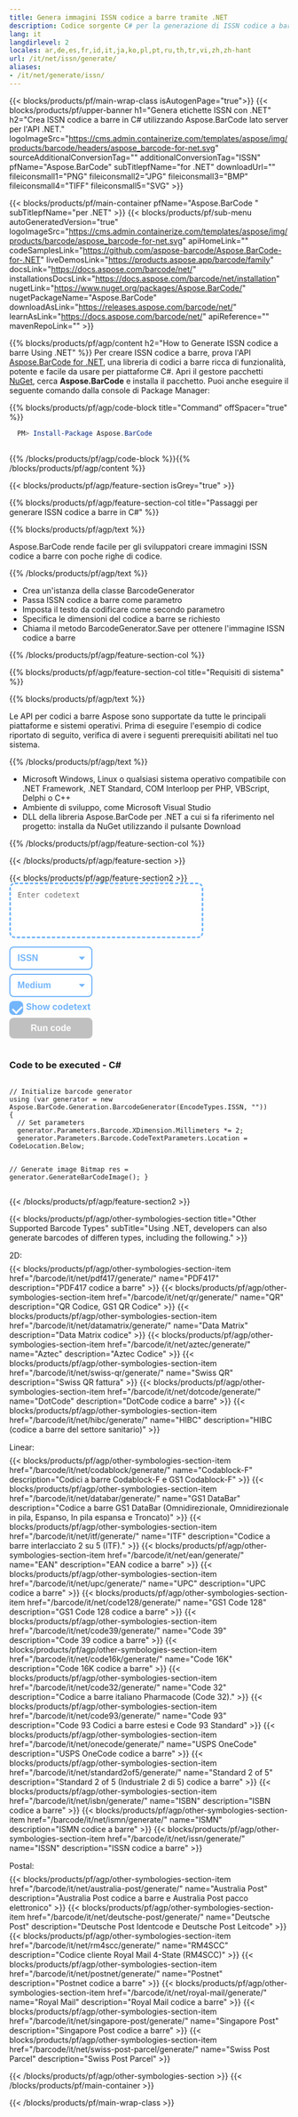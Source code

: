 ```yaml
---
title: Genera immagini ISSN codice a barre tramite .NET
description: Codice sorgente C# per la generazione di ISSN codice a barre in .NET Framework, .NET Standard, COM Interloop per PHP, VBScript, Delphi e C++.
lang: it
langdirlevel: 2
locales: ar,de,es,fr,id,it,ja,ko,pl,pt,ru,th,tr,vi,zh,zh-hant
url: /it/net/issn/generate/
aliases:
- /it/net/generate/issn/
---
```


{{< blocks/products/pf/main-wrap-class isAutogenPage="true">}}
{{< blocks/products/pf/upper-banner h1="Genera etichette ISSN con .NET" h2="Crea ISSN codice a barre in C# utilizzando Aspose.BarCode lato server per l'API .NET." logoImageSrc="https://cms.admin.containerize.com/templates/aspose/img/products/barcode/headers/aspose_barcode-for-net.svg" sourceAdditionalConversionTag="" additionalConversionTag="ISSN" pfName="Aspose.BarCode" subTitlepfName="for .NET" downloadUrl="" fileiconsmall1="PNG" fileiconsmall2="JPG" fileiconsmall3="BMP" fileiconsmall4="TIFF" fileiconsmall5="SVG" >}}

{{< blocks/products/pf/main-container pfName="Aspose.BarCode " subTitlepfName="per .NET" >}}
{{< blocks/products/pf/sub-menu autoGeneratedVersion="true" logoImageSrc="https://cms.admin.containerize.com/templates/aspose/img/products/barcode/aspose_barcode-for-net.svg" apiHomeLink="" codeSamplesLink="https://github.com/aspose-barcode/Aspose.BarCode-for-.NET" liveDemosLink="https://products.aspose.app/barcode/family" docsLink="https://docs.aspose.com/barcode/net/" installationsDocsLink="https://docs.aspose.com/barcode/net/installation" nugetLink="https://www.nuget.org/packages/Aspose.BarCode/" nugetPackageName="Aspose.BarCode" downloadAsLink="https://releases.aspose.com/barcode/net/" learnAsLink="https://docs.aspose.com/barcode/net/" apiReference="" mavenRepoLink="" >}}

{{% blocks/products/pf/agp/content h2="How to Generate ISSN codice a barre Using .NET" %}}
Per creare ISSN codice a barre, prova l'API [Aspose.BarCode for .NET](https://products.aspose.com/barcode/net/), una libreria di codici a barre ricca di funzionalità, potente e facile da usare per piattaforme C#. Apri il gestore pacchetti [NuGet](https://www.nuget.org/packages/aspose.barcode), cerca **Aspose.BarCode** e installa il pacchetto. Puoi anche eseguire il seguente comando dalla console di Package Manager:

{{% blocks/products/pf/agp/code-block title="Command" offSpacer="true" %}}

```ps1
  PM> Install-Package Aspose.BarCode
  
```

{{% /blocks/products/pf/agp/code-block %}}{{% /blocks/products/pf/agp/content %}}

{{< blocks/products/pf/agp/feature-section isGrey="true" >}}

{{% blocks/products/pf/agp/feature-section-col title="Passaggi per generare ISSN codice a barre in C#" %}}

{{% blocks/products/pf/agp/text %}}

Aspose.BarCode rende facile per gli sviluppatori creare immagini ISSN codice a barre con poche righe di codice.

{{% /blocks/products/pf/agp/text %}}

<ul><li>Crea un'istanza della classe BarcodeGenerator</li><li>Passa ISSN codice a barre come parametro</li><li>Imposta il testo da codificare come secondo parametro</li><li> Specifica le dimensioni del codice a barre se richiesto</li><li>Chiama il metodo BarcodeGenerator.Save per ottenere l'immagine ISSN codice a barre</li></ul>

{{% /blocks/products/pf/agp/feature-section-col %}}

{{% blocks/products/pf/agp/feature-section-col title="Requisiti di sistema" %}}

{{% blocks/products/pf/agp/text %}}

Le API per codici a barre Aspose sono supportate da tutte le principali piattaforme e sistemi operativi. Prima di eseguire l'esempio di codice riportato di seguito, verifica di avere i seguenti prerequisiti abilitati nel tuo sistema.

{{% /blocks/products/pf/agp/text %}}

<ul><li>Microsoft Windows, Linux o qualsiasi sistema operativo compatibile con .NET Framework, .NET Standard, COM Interloop per PHP, VBScript, Delphi o C++</li><li>Ambiente di sviluppo, come Microsoft Visual Studio </li><li>DLL della libreria Aspose.BarCode per .NET a cui si fa riferimento nel progetto&colon; installa da NuGet utilizzando il pulsante Download</li></ul>

{{% /blocks/products/pf/agp/feature-section-col %}}

{{< /blocks/products/pf/agp/feature-section >}}

<div class="container-fluid features-section bg-gray">
    <div class="row">
        <div class="container">
            <div class="col-lg-12">
            {{< blocks/products/pf/agp/feature-section2 >}}
<!-- BEGIN LCS -->
<div class="barcode-gen-lcs" style="width: 100%;">
    <style>
        .barcode-gen-lcs {
            width: 100%;
            box-sizing: border-box;
        }
        .barcode-gen-lcs-controls {
            display: flex;
            flex-wrap: wrap;
        }
        .barcode-gen-lcs-codetext {
            display: flex;
            flex-direction: column;
            align-items: center;
            min-width: 350px;
            box-sizing: border-box;
            margin: 0 15px 15px 0;
            padding: 10px;
            border: dashed 3px #73b5fb;
            border-radius: 10px;
            background-color: #ffffff;
            min-height: 100px;
        }
        .barcode-gen-lcs-codetext textarea {
            border-width: 0;
            width: 100%;
            height: 100%;
            resize: none;
        }
        .barcode-gen-lcs-codetext-preload {
            display: none;
        }
        .barcode-gen-lcs-codetext svg {
            width: 48px;
            margin-bottom: 5px;
            filter: invert(70%) sepia(12%) saturate(3506%) hue-rotate(183deg) brightness(101%) contrast(97%);
        }
        .barcode-gen-lcs-codetext span {
            font-size: 18px;
            text-align: center;
        }
        .barcode-gen-lcs-filename {
            display: none;
        }
        .barcode-gen-lcs-filename span {
            font-style: italic;
        }
        .barcode-gen-lcs-mods {
            display: flex;
            flex-direction: column;
            margin-bottom: 15px;
        }
        .barcode-gen-lcs-mods select {
			margin-bottom: 7px;
			padding: .6em 1.4em .5em .8em;
			border:  solid 2px #73b5fb;
			border-radius: .5em;
			line-height: 1.3;
			font-family: arial,sans-serif,-apple-system,BlinkMacSystemFont,segoe ui,Roboto,helvetica neue,apple color emoji,segoe ui emoji,segoe ui symbol;
			font-size: 16px;
			font-weight: 700;
			color: #73b5fb;
			-moz-appearance: none;
			-webkit-appearance: none;
			appearance: none;
			background-color: #ffffff;
			background-image: url('data:image/svg+xml;charset=US-ASCII,%3Csvg%20xmlns%3D%22http%3A%2F%2Fwww.w3.org%2F2000%2Fsvg%22%20width%3D%22292.4%22%20height%3D%22292.4%22%3E%3Cpath%20fill%3D%22%2373b5fb%22%20d%3D%22M287%2069.4a17.6%2017.6%200%200%200-13-5.4H18.4c-5%200-9.3%201.8-12.9%205.4A17.6%2017.6%200%200%200%200%2082.2c0%205%201.8%209.3%205.4%2012.9l128%20127.9c3.6%203.6%207.8%205.4%2012.8%205.4s9.2-1.8%2012.8-5.4L287%2095c3.5-3.5%205.4-7.8%205.4-12.8%200-5-1.9-9.2-5.5-12.8z%22%2F%3E%3C%2Fsvg%3E');
			background-repeat: no-repeat, repeat;
			background-position: right .7em top 50%, 0 0;
			background-size: .65em auto, 100%;
		}
		.barcode-gen-lcs-mods select::-ms-expand {
			display: none;
		}
		.barcode-gen-lcs-mods select:hover, .barcode-gen-lcs-mods select:focus {
			border-color: #1a89d0;
			color: #1a89d0;
			background-image: url('data:image/svg+xml;charset=US-ASCII,%3Csvg%20xmlns%3D%22http%3A%2F%2Fwww.w3.org%2F2000%2Fsvg%22%20width%3D%22292.4%22%20height%3D%22292.4%22%3E%3Cpath%20fill%3D%22%231a89d0%22%20d%3D%22M287%2069.4a17.6%2017.6%200%200%200-13-5.4H18.4c-5%200-9.3%201.8-12.9%205.4A17.6%2017.6%200%200%200%200%2082.2c0%205%201.8%209.3%205.4%2012.9l128%20127.9c3.6%203.6%207.8%205.4%2012.8%205.4s9.2-1.8%2012.8-5.4L287%2095c3.5-3.5%205.4-7.8%205.4-12.8%200-5-1.9-9.2-5.5-12.8z%22%2F%3E%3C%2Fsvg%3E');
		}
		.barcode-gen-lcs-mods select:focus {
			outline: none;
		}
		*[dir="rtl"] .barcode-gen-lcs-mods select, :root:lang(ar) .barcode-gen-lcs-mods select, :root:lang(iw) .barcode-gen-lcs-mods select {
			background-position: left .7em top 50%, 0 0;
			padding: .6em .8em .5em 1.4em;
		}
		.barcode-gen-lcs-mods select option {
			font-weight: normal;
			color: #4c4c4c;
		}
        .barcode-gen-lcs-mods > * {
            min-width: 150px;
            box-sizing: border-box;
        }
        .barcode-gen-lcs-mods input {
            padding: 0.6em .6em;
            border: none;
            border-radius: .5em;
            box-shadow: inset 0 1px rgb(255 255 255 / 15%), 0 1px 1px rgb(0 0 0 / 8%);
            font-family: arial,sans-serif,-apple-system,BlinkMacSystemFont,segoe ui,Roboto,helvetica neue,apple color emoji,segoe ui emoji,segoe ui symbol;
            font-size: 16px;
            font-weight: 700;
            color: #ffffff;
            background-color: #1a89d0;
        }
        .barcode-gen-lcs-mods input:hover {
            background-color: #3071a9;
            transition: all .3s ease;
            transition-property: all;
            transition-duration: 0.3s;
            transition-timing-function: ease;
            transition-delay: 0s;
        }
        .barcode-gen-lcs-disabled {
            background-color: silver !important;
        }
        .barcode-gen-lcs-disclaimer {
            font-size: 12px !important;
        }
        .barcode-gen-lcs-result {
            display: none;
            position: fixed; /* Positioned relative to the viewport */
            top: 0;
            left: 0;
            width: 100%;
            height: 100%;
            justify-content: center;
            align-items: center;
            z-index: 999;
            -webkit-transition: opacity 400ms ease-in;
            -moz-transition: opacity 400ms ease-in;
            transition: opacity 400ms ease-in;
        }
        .barcode-gen-lcs-result-curtain {
            position: absolute;
            top: 0;
            left: 0;
            width: 100%;
            height: 100%;
            background-color: rgba(0, 0, 0, 0.5); /* Semi-transparent background */
        }
        .barcode-gen-lcs-result-content {
            position: relative;
            background: #ffffff;
            padding: 35px;
            border-radius: 10px;
            box-shadow: 20px 20px 7px rgba(88,88,88,0.8);
            z-index: 1000;
            text-align: center;
            min-width: 300px; /* Ensure a minimum width of 300px */
            pointer-events: auto;
            margin: auto 30px;
        }
        .barcode-gen-lcs-result-close-btn {
            position: absolute;
            top: 10px;
            right: 15px;
            font-size: 24px;
            font-weight: bold;
            color: #1a89d0;
            cursor: pointer;
        }
        .barcode-gen-lcs-result-close-btn:hover {
            color: #0c74a0;
        }
        .barcode-gen-lcs-result-body {
            text-align: center;
        }
        .barcode-gen-lcs-result-body img {
            max-width: 100%;
            height: auto;
            margin-bottom: 15px;
        }
        #barcode-gen-lcs-result-message {
            margin: 0;
            font-size: 16px;
            color: #555;
        }
        .generationResult_row {
            margin-left: 20px;
        }
        .custom-checkbox {
            display: block;
            position: relative;
            padding-left: 30px;
            margin-bottom: 10px;
            cursor: pointer;
            font-size: 16px;
            font-weight: 700;
            color: #73b5fb;
            -webkit-user-select: none;
            -moz-user-select: none;
            -ms-user-select: none;
            user-select: none;
        }
        .custom-checkbox input {
            position: absolute;
            opacity: 0;
            cursor: pointer;
            height: 0;
            width: 0;
        }
        .checkmark {
            position: absolute;
            top: 0;
            left: 0;
            height: 25px;
            width: 25px;
            background-color: #eee;
            border-radius: 0.5em;
        }
        .custom-checkbox:hover input ~ .checkmark {
            background-color: #ccc;
        }
        .custom-checkbox input:checked ~ .checkmark {
            background-color: #73b5fb;
        }
        .checkmark:after {
            content: "";
            position: absolute;
            display: none;
        }
        .custom-checkbox input:checked ~ .checkmark:after {
            display: block;
        }
        .custom-checkbox .checkmark:after {
            left: 9px;
            top: 5px;
            width: 8px;
            height: 14px;
            border: solid white;
            border-width: 0 3px 3px 0;
            -webkit-transform: rotate(45deg);
            -ms-transform: rotate(45deg);
            transform: rotate(45deg);
        }
    </style>
    <div class="barcode-gen-lcs-controls">
        <div class="barcode-gen-lcs-codetext">
            <textarea placeholder="Enter codetext" onkeyup="enableGenerateBtn()"></textarea>
            <svg class="barcode-gen-lcs-codetext-preload" xmlns="http://www.w3.org/2000/svg" xmlns:xlink="http://www.w3.org/1999/xlink" viewBox="0 0 100 100"><g transform="translate(89,50)"><g transform="rotate(0)"><circle cx="0" cy="0" r="5" fill="#29c26a" fill-opacity="1"><animateTransform attributeName="transform" type="scale" begin="-0.8888888888888888s" values="2 2;1 1" keyTimes="0;1" dur="1s" repeatCount="indefinite"></animateTransform><animate attributeName="fill-opacity" keyTimes="0;1" dur="1s" repeatCount="indefinite" values="1;0" begin="-0.8888888888888888s"></animate></circle></g></g><g transform="translate(79.87573328164014,75.06871677777502)"><g transform="rotate(40)"><circle cx="0" cy="0" r="5" fill="#29c26a" fill-opacity="0.8888888888888888"><animateTransform attributeName="transform" type="scale" begin="-0.7777777777777778s" values="2 2;1 1" keyTimes="0;1" dur="1s" repeatCount="indefinite"></animateTransform><animate attributeName="fill-opacity" keyTimes="0;1" dur="1s" repeatCount="indefinite" values="1;0" begin="-0.7777777777777778s"></animate></circle></g></g><g transform="translate(56.772278929010284,88.40750236747611)"><g transform="rotate(80)"><circle cx="0" cy="0" r="5" fill="#29c26a" fill-opacity="0.7777777777777778"><animateTransform attributeName="transform" type="scale" begin="-0.6666666666666666s" values="2 2;1 1" keyTimes="0;1" dur="1s" repeatCount="indefinite"></animateTransform><animate attributeName="fill-opacity" keyTimes="0;1" dur="1s" repeatCount="indefinite" values="1;0" begin="-0.6666666666666666s"></animate></circle></g></g><g transform="translate(30.500000000000007,83.77499074759311)"><g transform="rotate(119.99999999999999)"><circle cx="0" cy="0" r="5" fill="#29c26a" fill-opacity="0.6666666666666666"><animateTransform attributeName="transform" type="scale" begin="-0.5555555555555556s" values="2 2;1 1" keyTimes="0;1" dur="1s" repeatCount="indefinite"></animateTransform><animate attributeName="fill-opacity" keyTimes="0;1" dur="1s" repeatCount="indefinite" values="1;0" begin="-0.5555555555555556s"></animate></circle></g></g><g transform="translate(13.351987789349579,63.33878558970109)"><g transform="rotate(160)"><circle cx="0" cy="0" r="5" fill="#29c26a" fill-opacity="0.5555555555555556"><animateTransform attributeName="transform" type="scale" begin="-0.4444444444444444s" values="2 2;1 1" keyTimes="0;1" dur="1s" repeatCount="indefinite"></animateTransform><animate attributeName="fill-opacity" keyTimes="0;1" dur="1s" repeatCount="indefinite" values="1;0" begin="-0.4444444444444444s"></animate></circle></g></g><g transform="translate(13.351987789349572,36.661214410298925)"><g transform="rotate(200)"><circle cx="0" cy="0" r="5" fill="#29c26a" fill-opacity="0.4444444444444444"><animateTransform attributeName="transform" type="scale" begin="-0.3333333333333333s" values="2 2;1 1" keyTimes="0;1" dur="1s" repeatCount="indefinite"></animateTransform><animate attributeName="fill-opacity" keyTimes="0;1" dur="1s" repeatCount="indefinite" values="1;0" begin="-0.3333333333333333s"></animate></circle></g></g><g transform="translate(30.499999999999982,16.2250092524069)"><g transform="rotate(239.99999999999997)"><circle cx="0" cy="0" r="5" fill="#29c26a" fill-opacity="0.3333333333333333"><animateTransform attributeName="transform" type="scale" begin="-0.2222222222222222s" values="2 2;1 1" keyTimes="0;1" dur="1s" repeatCount="indefinite"></animateTransform><animate attributeName="fill-opacity" keyTimes="0;1" dur="1s" repeatCount="indefinite" values="1;0" begin="-0.2222222222222222s"></animate></circle></g></g><g transform="translate(56.77227892901027,11.59249763252388)"><g transform="rotate(280)"><circle cx="0" cy="0" r="5" fill="#29c26a" fill-opacity="0.2222222222222222"><animateTransform attributeName="transform" type="scale" begin="-0.1111111111111111s" values="2 2;1 1" keyTimes="0;1" dur="1s" repeatCount="indefinite"></animateTransform><animate attributeName="fill-opacity" keyTimes="0;1" dur="1s" repeatCount="indefinite" values="1;0" begin="-0.1111111111111111s"></animate></circle></g></g><g transform="translate(79.87573328164014,24.931283222224955)"><g transform="rotate(320)"><circle cx="0" cy="0" r="5" fill="#29c26a" fill-opacity="0.1111111111111111"><animateTransform attributeName="transform" type="scale" begin="0s" values="2 2;1 1" keyTimes="0;1" dur="1s" repeatCount="indefinite"></animateTransform><animate attributeName="fill-opacity" keyTimes="0;1" dur="1s" repeatCount="indefinite" values="1;0" begin="0s"></animate></circle></g></g><!-- [ldio] generated by https://loading.io/ --></svg>
        </div>
        <div class="barcode-gen-lcs-mods">
            <select onchange="selectGenType(this)" class="barcode-gen-lcs-type">
                <option value="ISSN">ISSN</option>
            </select>
            <select onchange="selectGenSize(this)" class="barcode-gen-lcs-size">
                <option value="1">Small</option>
                <option value="2" selected>Medium</option>
                <option value="3">Large</option>
            </select>
            <label class="custom-checkbox" onclick="selectCodetextPosition(this)">Show codetext
                <input type="checkbox" class="barcode-gen-lcs-textloc" checked="checked">
                <span class="checkmark"></span>
            </label>
            <input id="generate-button" type="button" value="Run code" class="barcode-gen-lcs-disabled" onclick="generateBarcodeAsync()" />
        </div>
    </div>
<div id="code" class="codeblock"><h3>Code to be executed - C#</h3><pre>
<code class="cs hljs">
<span class="hljs-comment">// Initialize barcode generator</span>
<span class="hljs-keyword">using</span> (<span class="hljs-keyword">var</span> generator = <span class="hljs-keyword">new</span> Aspose.BarCode.Generation.BarcodeGenerator(EncodeTypes.<span class="barcode-gen-lcs-type-param">ISSN</span>, &quot;<span class="hljs-string barcode-gen-lcs-codetext-param"></span>&quot;))
{
  <span class="hljs-comment">// Set parameters</span>
  generator.Parameters.Barcode.XDimension.Millimeters *= <span class="hljs-number barcode-gen-lcs-codesize-param">2</span>;
  generator.Parameters.Barcode.CodeTextParameters.Location = CodeLocation.<span class="barcode-gen-lcs-codelocation-param">Below</span>;

  <span class="hljs-comment">// Generate image</span>
  Bitmap res = generator.GenerateBarCodeImage();
}
</code></pre></div>
    <div id="barcode-gen-lcs-result" class="barcode-gen-lcs-result">
        <div class="barcode-gen-lcs-result-curtain" onclick="closePopup()"></div>
            <div class="barcode-gen-lcs-result-content">
                <span class="barcode-gen-lcs-result-close-btn" onclick="closePopup()">&times;</span>
                <div class="barcode-gen-lcs-result-body">
                    <img id="barcode-gen-lcs-result-image" src="" alt="Generated barcode image">
                    <p id="barcode-gen-lcs-result-message"></p>
                </div>
            </div>
        </div>
    </div>
    <script>
        function selectCodetextPosition(obj)
        {
            var locPosition = "None";
            if ($(obj).find(".barcode-gen-lcs-textloc").prop('checked')) {
                locPosition = "Below";
            }
            $(obj).closest(".barcode-gen-lcs").find(".barcode-gen-lcs-codelocation-param").text(locPosition);
        }
        function selectGenSize(obj)
        {
            $(obj).closest(".barcode-gen-lcs").find(".barcode-gen-lcs-codesize-param").text(obj.value);
        }
        function selectGenType(obj)
        {
            $(obj).closest(".barcode-gen-lcs").find(".barcode-gen-lcs-type-param").text(obj.value);
        }
        async function postBarcodeGenerate() {
            let button = $("#generate-button");
            let barcodetype = button.closest(".barcode-gen-lcs-controls").find(".barcode-gen-lcs-type").val();
            let filesize = button.closest(".barcode-gen-lcs-controls").find(".barcode-gen-lcs-size").val();
            let showCodeText = button.closest(".barcode-gen-lcs-controls").find(".barcode-gen-lcs-textloc").prop('checked');
            let codetext = button.closest(".barcode-gen-lcs-controls").find("textarea").val();
			var data = {
				barcodetype: barcodetype,
				content: codetext,
				filetype: "svg",
				showCodeText: showCodeText,
                filesize: filesize
			}
			showStateGenerating();
			var started = Date.now();
			$.ajax({
				type: 'POST',
				data: data,
				url: "https://api.products.aspose.app/barcode/generate/generatebarcode?culture=en"
			}).done(function (res) {
				if (res.success) {
					showGenerationResult('', res.imgBase64);
				}
                else {
					showGenerationError(res.errorMsg);
				}
			}).fail(function (jqXHR, textStatus, errorThrown) {
				if (jqXHR.status == 429) {
					const json = jqXHR.responseJSON;
					showGenerationOperationLimitPopup(json.errorMsg);
					return;
				}
    		}).always(function() {
				cancelAsyncGenerationProcess();
			});
        };
        async function generateBarcodeAsync() {
            let button = $("#generate-button");
            if(button.hasClass("barcode-gen-lcs-disabled")) return false;
            postBarcodeGenerate()
        }
        function enableGenerateBtn() {
            let button = $("#generate-button");
            button.removeClass("barcode-gen-lcs-disabled");
            let preloader = button.closest(".barcode-gen-lcs-controls").find(".barcode-gen-lcs-codetext-preload");
            preloader.hide();
            let textarea = button.closest(".barcode-gen-lcs-controls").find("textarea");
            textarea.disabled = false;
            textarea.closest(".barcode-gen-lcs").find(".barcode-gen-lcs-codetext-param").text(textarea.val());
        }
        function showStateGenerating() {
            let button = $("#generate-button");
            let preloader = button.closest(".barcode-gen-lcs-controls").find(".barcode-gen-lcs-codetext-preload");
            let textarea = button.closest(".barcode-gen-lcs-controls").find("textarea");
            preloader.show();
            textarea.disabled = true;
            $("#generationResult").html('');
            button.addClass("barcode-gen-lcs-disabled");
        }
        function showGenerationOperationLimitPopup(errorText) {
            showGenerationResult(errorText, null);
        }
        function showGenerationError(errorText) {
            showGenerationResult(errorText, null);
        }
        function showGenerationResult(messageText, imgBase64) {
            const popupContainer = document.getElementById('barcode-gen-lcs-result');
            const popupMessage = document.getElementById('barcode-gen-lcs-result-message');
            const popupImage = document.getElementById('barcode-gen-lcs-result-image');
            popupMessage.innerText = messageText;
            if (imgBase64 !== null){
                popupImage.src = 'data:image/svg+xml;base64,' + imgBase64;
                popupImage.style.display = 'inline-block';
            }
            else {
                popupImage.style.display = 'none';
                popupImage.src = '';
            }
            popupContainer.style.display = 'flex'; // Show popup
        }
        function cancelAsyncGenerationProcess() {
            enableGenerateBtn();
        }
        function closePopup(obj)
        {
            const popupContainer = document.getElementById('barcode-gen-lcs-result');
            popupContainer.style.display = 'none'; // Hide popup
        }
    </script>
</div>
<!-- END LCS -->
{{< /blocks/products/pf/agp/feature-section2 >}}
            </div>
        </div>
    </div>
</div>

{{< blocks/products/pf/agp/other-symbologies-section title="Other Supported Barcode Types" subTitle="Using .NET, developers can also generate barcodes of differen types, including the following." >}}

<p class="tl d-block" style="margin: 15px 0 7px 0 !important;">2D:</p>
<div class="row other-converters">
{{< blocks/products/pf/agp/other-symbologies-section-item href="/barcode/it/net/pdf417/generate/" name="PDF417" description="PDF417 codice a barre" >}}
{{< blocks/products/pf/agp/other-symbologies-section-item href="/barcode/it/net/qr/generate/" name="QR" description="QR Codice, GS1 QR Codice" >}}
{{< blocks/products/pf/agp/other-symbologies-section-item href="/barcode/it/net/datamatrix/generate/" name="Data Matrix" description="Data Matrix codice" >}}
{{< blocks/products/pf/agp/other-symbologies-section-item href="/barcode/it/net/aztec/generate/" name="Aztec" description="Aztec Codice" >}}
{{< blocks/products/pf/agp/other-symbologies-section-item href="/barcode/it/net/swiss-qr/generate/" name="Swiss QR" description="Swiss QR fattura" >}}
{{< blocks/products/pf/agp/other-symbologies-section-item href="/barcode/it/net/dotcode/generate/" name="DotCode" description="DotCode codice a barre" >}}
{{< blocks/products/pf/agp/other-symbologies-section-item href="/barcode/it/net/hibc/generate/" name="HIBC" description="HIBC (codice a barre del settore sanitario)" >}}
</div>
<p class="tl d-block" style="margin: 15px 0 7px 0 !important;">Linear:</p>
<div class="row other-converters">
{{< blocks/products/pf/agp/other-symbologies-section-item href="/barcode/it/net/codablock/generate/" name="Codablock-F" description="Codici a barre Codablock-F e GS1 Codablock-F" >}}
{{< blocks/products/pf/agp/other-symbologies-section-item href="/barcode/it/net/databar/generate/" name="GS1 DataBar" description="Codice a barre GS1 DataBar (Omnidirezionale, Omnidirezionale in pila, Espanso, In pila espansa e Troncato)" >}}
{{< blocks/products/pf/agp/other-symbologies-section-item href="/barcode/it/net/itf/generate/" name="ITF" description="Codice a barre interlacciato 2 su 5 (ITF)." >}}
{{< blocks/products/pf/agp/other-symbologies-section-item href="/barcode/it/net/ean/generate/" name="EAN" description="EAN codice a barre" >}}
{{< blocks/products/pf/agp/other-symbologies-section-item href="/barcode/it/net/upc/generate/" name="UPC" description="UPC codice a barre" >}}
{{< blocks/products/pf/agp/other-symbologies-section-item href="/barcode/it/net/code128/generate/" name="GS1 Code 128" description="GS1 Code 128 codice a barre" >}}
{{< blocks/products/pf/agp/other-symbologies-section-item href="/barcode/it/net/code39/generate/" name="Code 39" description="Code 39 codice a barre" >}}
{{< blocks/products/pf/agp/other-symbologies-section-item href="/barcode/it/net/code16k/generate/" name="Code 16K" description="Code 16K codice a barre" >}}
{{< blocks/products/pf/agp/other-symbologies-section-item href="/barcode/it/net/code32/generate/" name="Code 32" description="Codice a barre italiano Pharmacode (Code 32)." >}}
{{< blocks/products/pf/agp/other-symbologies-section-item href="/barcode/it/net/code93/generate/" name="Code 93" description="Code 93 Codici a barre estesi e Code 93 Standard" >}}
{{< blocks/products/pf/agp/other-symbologies-section-item href="/barcode/it/net/onecode/generate/" name="USPS OneCode" description="USPS OneCode codice a barre" >}}
{{< blocks/products/pf/agp/other-symbologies-section-item href="/barcode/it/net/standard2of5/generate/" name="Standard 2 of 5" description="Standard 2 of 5 (Industriale 2 di 5) codice a barre" >}}
{{< blocks/products/pf/agp/other-symbologies-section-item href="/barcode/it/net/isbn/generate/" name="ISBN" description="ISBN codice a barre" >}}
{{< blocks/products/pf/agp/other-symbologies-section-item href="/barcode/it/net/ismn/generate/" name="ISMN" description="ISMN codice a barre" >}}
{{< blocks/products/pf/agp/other-symbologies-section-item href="/barcode/it/net/issn/generate/" name="ISSN" description="ISSN codice a barre" >}}
</div>
<p class="tl d-block" style="margin: 15px 0 7px 0 !important;">Postal:</p>
<div class="row other-converters">
{{< blocks/products/pf/agp/other-symbologies-section-item href="/barcode/it/net/australia-post/generate/" name="Australia Post" description="Australia Post codice a barre e Australia Post pacco elettronico" >}}
{{< blocks/products/pf/agp/other-symbologies-section-item href="/barcode/it/net/deutsche-post/generate/" name="Deutsche Post" description="Deutsche Post Identcode e Deutsche Post Leitcode" >}}
{{< blocks/products/pf/agp/other-symbologies-section-item href="/barcode/it/net/rm4scc/generate/" name="RM4SCC" description="Codice cliente Royal Mail 4-State (RM4SCC)" >}}
{{< blocks/products/pf/agp/other-symbologies-section-item href="/barcode/it/net/postnet/generate/" name="Postnet" description="Postnet codice a barre" >}}
{{< blocks/products/pf/agp/other-symbologies-section-item href="/barcode/it/net/royal-mail/generate/" name="Royal Mail" description="Royal Mail codice a barre" >}}
{{< blocks/products/pf/agp/other-symbologies-section-item href="/barcode/it/net/singapore-post/generate/" name="Singapore Post" description="Singapore Post codice a barre" >}}
{{< blocks/products/pf/agp/other-symbologies-section-item href="/barcode/it/net/swiss-post-parcel/generate/" name="Swiss Post Parcel" description="Swiss Post Parcel" >}}
</div>

{{< /blocks/products/pf/agp/other-symbologies-section >}}
{{< /blocks/products/pf/main-container >}}

{{< /blocks/products/pf/main-wrap-class >}}
